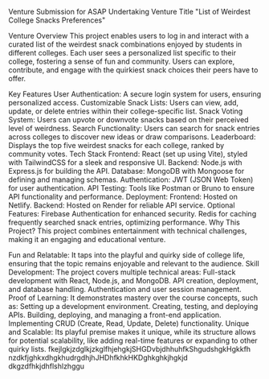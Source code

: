 Venture Submission for ASAP Undertaking
Venture Title
"List of Weirdest College Snacks Preferences"

Venture Overview
This project enables users to log in and interact with a curated list of the weirdest snack combinations enjoyed by students in different colleges. Each user sees a personalized list specific to their college, fostering a sense of fun and community. Users can explore, contribute, and engage with the quirkiest snack choices their peers have to offer.

Key Features
User Authentication: A secure login system for users, ensuring personalized access.
Customizable Snack Lists: Users can view, add, update, or delete entries within their college-specific list.
Snack Voting System: Users can upvote or downvote snacks based on their perceived level of weirdness.
Search Functionality: Users can search for snack entries across colleges to discover new ideas or draw comparisons.
Leaderboard: Displays the top five weirdest snacks for each college, ranked by community votes.
Tech Stack
Frontend: React (set up using Vite), styled with TailwindCSS for a sleek and responsive UI.
Backend: Node.js with Express.js for building the API.
Database: MongoDB with Mongoose for defining and managing schemas.
Authentication: JWT (JSON Web Token) for user authentication.
API Testing: Tools like Postman or Bruno to ensure API functionality and performance.
Deployment:
Frontend: Hosted on Netlify.
Backend: Hosted on Render for reliable API service.
Optional Features:
Firebase Authentication for enhanced security.
Redis for caching frequently searched snack entries, optimizing performance.
Why This Project?
This project combines entertainment with technical challenges, making it an engaging and educational venture.

Fun and Relatable: It taps into the playful and quirky side of college life, ensuring that the topic remains enjoyable and relevant to the audience.
Skill Development: The project covers multiple technical areas:
Full-stack development with React, Node.js, and MongoDB.
API creation, deployment, and database handling.
Authentication and user session management.
Proof of Learning: It demonstrates mastery over the course concepts, such as:
Setting up a development environment.
Creating, testing, and deploying APIs.
Building, deploying, and managing a front-end application.
Implementing CRUD (Create, Read, Update, Delete) functionality.
Unique and Scalable: Its playful premise makes it unique, while its structure allows for potential scalability, like adding real-time features or expanding to other quirky lists.
fkejlgkjzdglkjzkglfhjehgkjSHGDvbjdhhuhfkShgudshgkHgkkfh
nzdkfjghkxdhgkhudrgdhjhJHDhfkhkHKDghkghkjhgkjd
dkgzdfhkjdhflshlzhggu
